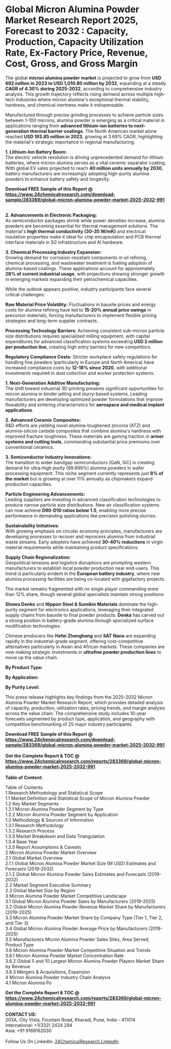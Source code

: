 <h1>Global Micron Alumina Powder Market Research Report 2025, Forecast to 2032 : Capacity, Production, Capacity Utilization Rate, Ex-Factory Price, Revenue, Cost, Gross, and Gross Margin</h1><p>The global <strong>micron alumina powder market</strong> is projected to grow from <strong>USD 692 million in 2023 to USD 1,010.80 million by 2032</strong>, expanding at a steady <strong>CAGR of 4.30% during 2025-2032</strong>, according to comprehensive industry analysis. This growth trajectory reflects rising demand across multiple high-tech industries where micron alumina's exceptional thermal stability, hardness, and chemical inertness make it indispensable.</p><p>Manufactured through precise grinding processes to achieve particle sizes between 1-100 microns, alumina powder is emerging as a critical material in applications ranging from <strong>advanced lithium-ion batteries to next-generation thermal barrier coatings</strong>. The North American market alone reached <strong>USD 193.85 million in 2023</strong>, growing at 3.69% CAGR, highlighting the material's strategic importance in regional manufacturing.</p><p><strong>1. Lithium-Ion Battery Boom:</strong><br>
The electric vehicle revolution is driving unprecedented demand for lithium batteries, where micron alumina serves as a vital ceramic separator coating. With global EV sales projected to reach <strong>40 million units annually by 2030</strong>, battery manufacturers are increasingly adopting high-purity alumina powders to enhance battery safety and longevity.</p><div><b>Download FREE Sample of this Report @ 
            <a href="https://www.24chemicalresearch.com/download-sample/283369/global-micron-alumina-powder-market-2025-2032-991">
            https://www.24chemicalresearch.com/download-sample/283369/global-micron-alumina-powder-market-2025-2032-991</a></b></div><br><p><strong>2. Advancements in Electronic Packaging:</strong><br>
As semiconductor packages shrink while power densities increase, alumina powders are becoming essential for thermal management solutions. The material's <strong>high thermal conductivity (30-35 W/mK)</strong> and electrical insulation properties make it ideal for chip encapsulation and PCB thermal interface materials in 5G infrastructure and AI hardware.</p><p><strong>3. Chemical Processing Industry Expansion:</strong><br>
Growing demand for corrosion-resistant components in oil refining, chemical processing, and wastewater treatment is fueling adoption of alumina-based coatings. These applications account for approximately <strong>28% of current industrial usage</strong>, with projections showing stronger growth in emerging markets expanding their petrochemical capacities.</p><p>While the outlook appears positive, industry participants face several critical challenges:</p><p><strong>Raw Material Price Volatility:</strong> Fluctuations in bauxite prices and energy costs for alumina refining have led to <strong>15-20% annual price swings</strong> in precursor materials, forcing manufacturers to implement flexible pricing strategies and long-term supplier contracts.</p><p><strong>Processing Technology Barriers:</strong> Achieving consistent sub-micron particle size distributions requires specialized milling equipment, with capital expenditures for advanced classification systems exceeding <strong>USD 2 million per production line</strong>, creating high entry barriers for new competitors.</p><p><strong>Regulatory Compliance Costs:</strong> Stricter workplace safety regulations for handling fine powders (particularly in Europe and North America) have increased compliance costs by <strong>12-18% since 2020</strong>, with additional investments required in dust collection and worker protection systems.</p><p><strong>1. Next-Generation Additive Manufacturing:</strong><br>
The shift toward industrial 3D printing presents significant opportunities for micron alumina in binder jetting and slurry-based systems. Leading manufacturers are developing optimized powder formulations that improve flowability and sintering characteristics for <strong>aerospace and medical implant applications</strong>.</p><p><strong>2. Advanced Ceramic Composites:</strong><br>
R&amp;D efforts are yielding novel alumina-toughened zirconia (ATZ) and alumina-silicon carbide composites that combine alumina's hardness with improved fracture toughness. These materials are gaining traction in <strong>armor systems and cutting tools</strong>, commanding substantial price premiums over conventional ceramics.</p><p><strong>3. Semiconductor Industry Innovations:</strong><br>
The transition to wider bandgap semiconductors (GaN, SiC) is creating demand for ultra-high purity (99.999%) alumina powders in wafer processing equipment. This niche segment currently represents just <strong>8% of the market</strong> but is growing at over 11% annually as chipmakers expand production capacities.</p><p><strong>Particle Engineering Advancements:</strong><br>
    Leading suppliers are investing in advanced classification technologies to produce narrow particle size distributions. New air classification systems can now achieve <strong>D90-D10 ratios below 1.5</strong>, enabling more precise performance in demanding applications like precision polishing slurries.</p><p><strong>Sustainability Initiatives:</strong><br>
    With growing emphasis on circular economy principles, manufacturers are developing processes to recover and reprocess alumina from industrial waste streams. Early adopters have achieved <strong>30-40% reductions</strong> in virgin material requirements while maintaining product specifications.</p><p><strong>Supply Chain Regionalization:</strong><br>
    Geopolitical tensions and logistics disruptions are prompting western manufacturers to establish local powder production near end-users. This trend is particularly evident in the <strong>European battery industry</strong>, where new alumina processing facilities are being co-located with gigafactory projects.</p><p>The market remains fragmented with no single player commanding more than 12% share, though several global specialists maintain strong positions:</p><p><strong>Showa Denko</strong> and <strong>Nippon Steel &amp; Sumikin Materials</strong> dominate the high-purity segment for electronics applications, leveraging their integrated supply chains from bauxite to final powder products. <strong>Denka</strong> has carved out a strong position in battery-grade alumina through specialized surface modification technologies.</p><p>Chinese producers like <strong>Hefei Zhonghang</strong> and <strong>SAT Nano</strong> are expanding rapidly in the industrial-grade segment, offering cost-competitive alternatives particularly in Asian and African markets. These companies are now making strategic investments in <strong>ultrafine powder production lines</strong> to move up the value chain.</p><p><strong>By Product Type:</strong></p><p><strong>By Application:</strong></p><p><strong>By Purity Level:</strong></p><p>This press release highlights key findings from the 2025-2032 Micron Alumina Powder Market Research Report, which provides detailed analysis of capacity, production, utilization rates, pricing trends, and margin analysis across the value chain. The comprehensive study includes 10-year forecasts segmented by product type, application, and geography with competitive benchmarking of 25 major industry participants.</p><div><b>Download FREE Sample of this Report @ 
            <a href="https://www.24chemicalresearch.com/download-sample/283369/global-micron-alumina-powder-market-2025-2032-991">
            https://www.24chemicalresearch.com/download-sample/283369/global-micron-alumina-powder-market-2025-2032-991</a></b></div><br><div><b>Get the Complete Report & TOC @ 
            <a href="https://www.24chemicalresearch.com/reports/283369/global-micron-alumina-powder-market-2025-2032-991">
            https://www.24chemicalresearch.com/reports/283369/global-micron-alumina-powder-market-2025-2032-991</a></b></div><br>
            <b>Table of Content:</b><p>Table of Contents<br />
1 Research Methodology and Statistical Scope<br />
1.1 Market Definition and Statistical Scope of Micron Alumina Powder<br />
1.2 Key Market Segments<br />
1.2.1 Micron Alumina Powder Segment by Type<br />
1.2.2 Micron Alumina Powder Segment by Application<br />
1.3 Methodology & Sources of Information<br />
1.3.1 Research Methodology<br />
1.3.2 Research Process<br />
1.3.3 Market Breakdown and Data Triangulation<br />
1.3.4 Base Year<br />
1.3.5 Report Assumptions & Caveats<br />
2 Micron Alumina Powder Market Overview<br />
2.1 Global Market Overview<br />
2.1.1 Global Micron Alumina Powder Market Size (M USD) Estimates and Forecasts (2019-2032)<br />
2.1.2 Global Micron Alumina Powder Sales Estimates and Forecasts (2019-2032)<br />
2.2 Market Segment Executive Summary<br />
2.3 Global Market Size by Region<br />
3 Micron Alumina Powder Market Competitive Landscape<br />
3.1 Global Micron Alumina Powder Sales by Manufacturers (2019-2025)<br />
3.2 Global Micron Alumina Powder Revenue Market Share by Manufacturers (2019-2025)<br />
3.3 Micron Alumina Powder Market Share by Company Type (Tier 1, Tier 2, and Tier 3)<br />
3.4 Global Micron Alumina Powder Average Price by Manufacturers (2019-2025)<br />
3.5 Manufacturers Micron Alumina Powder Sales Sites, Area Served, Product Type<br />
3.6 Micron Alumina Powder Market Competitive Situation and Trends<br />
3.6.1 Micron Alumina Powder Market Concentration Rate<br />
3.6.2 Global 5 and 10 Largest Micron Alumina Powder Players Market Share by Revenue<br />
3.6.3 Mergers & Acquisitions, Expansion<br />
4 Micron Alumina Powder Industry Chain Analysis<br />
4.1 Micron Alumina Po</p><div><b>Get the Complete Report & TOC @ 
            <a href="https://www.24chemicalresearch.com/reports/283369/global-micron-alumina-powder-market-2025-2032-991">
            https://www.24chemicalresearch.com/reports/283369/global-micron-alumina-powder-market-2025-2032-991</a></b></div><br><b>CONTACT US:</b><br>
            203A, City Vista, Fountain Road, Kharadi, Pune, India - 411014<br>
            International: +1(332) 2424 294<br>
            Asia: +91 9169162030 <br><br>
            Follow Us On LinkedIn: <a href="https://www.linkedin.com/company/24chemicalresearch/">24ChemicalResearch LinkedIn</a>